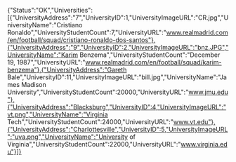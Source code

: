{"Status":"OK","Universities":[{"UniversityAddress":"7","UniversityID":1,"UniversityImageURL":"CR.jpg","UniversityName":"Cristiano Ronaldo","UniversityStudentCount":7,"UniversityURL":"www.realmadrid.com/en/football/squad/cristiano-ronaldo-dos-santos"},{"UniversityAddress":"9","UniversityID":2,"UniversityImageURL":"bnz.JPG","UniversityName":"Karim Benzema","UniversityStudentCount":"December 19, 1987","UniversityURL":"www.realmadrid.com/en/football/squad/karim-benzema"},{"UniversityAddress":"Gareth Bale","UniversityID":11,"UniversityImageURL":"bill.jpg","UniversityName":"James Madison University","UniversityStudentCount":20000,"UniversityURL":"www.jmu.edu"},{"UniversityAddress":"Blacksburg","UniversityID":4,"UniversityImageURL":"vt.png","UniversityName":"Virginia Tech","UniversityStudentCount":24000,"UniversityURL":"www.vt.edu"},{"UniversityAddress":"Charlottesville","UniversityID":5,"UniversityImageURL":"uva.png","UniversityName":"University of Virginia","UniversityStudentCount":22000,"UniversityURL":"www.virginia.edu"}]}
